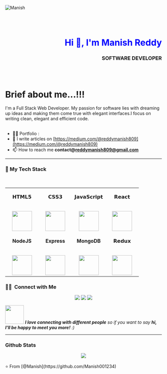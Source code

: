 <!-- ![MasterHead](https://media.istockphoto.com/videos/young-man-cartoon-hd-animation-video-id1030543114?s=640x640) -->


<p align="left"> <img src="https://komarev.com/ghpvc/?username=Manish001234&label=Profile%20views&color=0e75b6&style=flat" alt="Manish" /> </p>

<br><br>
<h1 style="color:blue" align="right">Hi 👋, I'm Manish Reddy

</h1>
<h3 align="right">SOFTWARE DEVELOPER</h3>
<br><br>

# Brief about me...!!!
 I'm a Full Stack Web Developer. My passion for software lies with dreaming up ideas and making them come true with elegant interfaces.I focus on writing clean, elegant and efficient code.
<br><br>


- 👨‍💻 Portfolio : 
- 📝 I write articles on [https://medium.com/@reddymanish809](https://medium.com/@reddymanish809)
- 📫 How to reach me **contact@reddymanish809@gmail.com**

<hr />

### <h3 align="left" border="0"> 🚀 My Tech Stack</h3>

<br>

<table align="center">

<tbody>

<tr valign="top">

<td width="25%" align="center">

<span>𝗛𝗧𝗠𝗟𝟱</span><br><br>

<img height="64px" src="https://cdn.svgporn.com/logos/html-5.svg">

</td>

<td width="25%" align="center">

<span>𝗖𝗦𝗦𝟯</span><br><br>

<img height="64px" src="https://cdn.svgporn.com/logos/css-3.svg">

</td>

<td width="25%" align="center">

<span>𝗝𝗮𝘃𝗮𝗦𝗰𝗿𝗶𝗽𝘁</span><br><br>

<img height="64px" src="https://cdn.svgporn.com/logos/javascript.svg">

</td>

<td width="25%" align="center">

<span>𝗥𝗲𝗮𝗰𝘁</span><br><br>

<img height="64px" src="https://cdn.svgporn.com/logos/react.svg">

</td>

</tr>

<tr valign="top">

<td width="25%" align="center">

  <span><b>NodeJS</b></span><br><br>

<img height="64px" src="https://cdn.svgporn.com/logos/nodejs.svg">

</td>

<td width="25%" align="center">

<span><b>Express</b></span><br><br>

<img height="64px" src="https://cdn.svgporn.com/logos/express.svg">

</td>

<td width="25%" align="center">

<span><b>MongoDB</b></span><br><br>

<img height="64px" src="https://cdn.svgporn.com/logos/mongodb.svg">

</td>

<!-- <td width="25%" align="center">

<span>𝗕𝗼𝗼𝘁𝘀𝘁𝗿𝗮𝗽</span><br><br>

<img height="64px" src="https://cdn.svgporn.com/logos/bootstrap.svg">

</td> -->
  
<td width="25%" align="center">

<span>𝗥𝗲𝗱𝘂𝘅</span><br><br>

<img height="64px" src="https://cdn.svgporn.com/logos/redux.svg">

</td>
  
</tr>

<!-- <tr valign="top" style="display:flex;justify-content:space-around;">



 <td width="25%" align="center">

<span>𝗚𝗶𝘁</span><br><br>

<img height="64px" src="https://cdn.svgporn.com/logos/git-icon.svg">

</td>

<td width="25%" align="center">

<span><b>Postman</b></span><br><br>

<img height="64px" src="https://cdn.svgporn.com/logos/postman-icon.svg">

</td>
  
 <td width="25%" align="center">

<span><b>npm</b></span><br><br>

<img height="64px" src="https://cdn.svgporn.com/logos/npm-icon.svg">

</td> -->

</tr> 

</tbody>

</table>

### 🤝🏻 &nbsp;Connect with Me
<p align="center">
  <a href="https://www.linkedin.com/in/manish-reddy-76063a222/"><img src="https://img.shields.io/badge/Linkdin-0077B5?style=flat&logo=linkedin&logoColor=white"/></a>
  <a href="mailto:reddymanish809@gmail.com"><img src="https://img.shields.io/badge/-Mail-D14836?style=flat&logo=Gmail&logoColor=white"/></a>
  <a href="https://twitter.com/ManishReddy54"><img src="https://img.shields.io/badge/-Twitter-E4405F?style=flat&logo=Twitter&logoColor=white"/></a>
</p>

<img src="https://media.giphy.com/media/LnQjpWaON8nhr21vNW/giphy.gif" width="60"> <em><b>I love connecting with different people</b> so if you want to say <b>hi, I'll be happy to meet you more!</b> :)</em>

---
### Github Stats  
<div align="center"><img src="https://github-readme-stats.vercel.app/api?username=Manish001234&show_icons=true&count_private=true&hide_border=true" align="center" /></div>  

<br/> 
⭐️ From [@Manish](https://github.com/Manish001234)
<!-- {"mode":"full","isActive":false} -->

